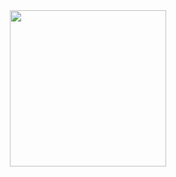 
<div align="center">

<img height="250em"  src="https://github-readme-stats.vercel.app/api/top-langs/?username=bloodyunicorn&layout=compact&langs_count=8&theme=nightowl"/>

 
</div>



           
          
